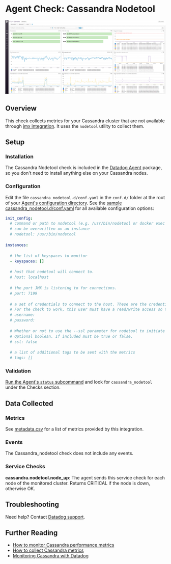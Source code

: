 # Agent Check: Cassandra Nodetool

![Cassandra default dashboard][111]

## Overview

This check collects metrics for your Cassandra cluster that are not available through [jmx integration][112].
It uses the `nodetool` utility to collect them.

## Setup
### Installation

The Cassandra Nodetool check is included in the [Datadog Agent][113] package, so you don't need to install anything else on your Cassandra nodes.

### Configuration

Edit the file `cassandra_nodetool.d/conf.yaml` in the `conf.d/` folder at the root of your [Agent's configuration directory][114].
See the [sample cassandra_nodetool.d/conf.yaml][115] for all available configuration options:

```yaml
init_config:
  # command or path to nodetool (e.g. /usr/bin/nodetool or docker exec container nodetool)
  # can be overwritten on an instance
  # nodetool: /usr/bin/nodetool

instances:

  # the list of keyspaces to monitor
  - keyspaces: []

  # host that nodetool will connect to.
  # host: localhost

  # the port JMX is listening to for connections.
  # port: 7199

  # a set of credentials to connect to the host. These are the credentials for the JMX server.
  # For the check to work, this user must have a read/write access so that nodetool can execute the `status` command
  # username:
  # password:

  # Whether or not to use the --ssl parameter for nodetool to initiate a connection over SSL to the JMX server.
  # Optional boolean. If included must be true or false.
  # ssl: false

  # a list of additional tags to be sent with the metrics
  # tags: []
```

### Validation

[Run the Agent's `status` subcommand][116] and look for `cassandra_nodetool` under the Checks section.

## Data Collected
### Metrics
See [metadata.csv][117] for a list of metrics provided by this integration.

### Events
The Cassandra_nodetool check does not include any events.

### Service Checks

**cassandra.nodetool.node_up**:
The agent sends this service check for each node of the monitored cluster. Returns CRITICAL if the node is down, otherwise OK.

## Troubleshooting
Need help? Contact [Datadog support][118].

## Further Reading

* [How to monitor Cassandra performance metrics][119]
* [How to collect Cassandra metrics][1110]
* [Monitoring Cassandra with Datadog][1111]


[111]: https://raw.githubusercontent.com/DataDog/integrations-core/master/cassandra_nodetool/images/cassandra_dashboard.png
[112]: https://github.com/DataDog/integrations-core/tree/master/cassandra
[113]: https://app.datadoghq.com/account/settings#agent
[114]: https://docs.datadoghq.com/agent/faq/agent-configuration-files/#agent-configuration-directory
[115]: https://github.com/DataDog/integrations-core/blob/master/cassandra_nodetool/datadog_checks/cassandra_nodetool/data/conf.yaml.example
[116]: https://docs.datadoghq.com/agent/faq/agent-commands/#agent-status-and-information
[117]: https://github.com/DataDog/integrations-core/blob/master/cassandra_nodetool/metadata.csv
[118]: https://docs.datadoghq.com/help
[119]: https://www.datadoghq.com/blog/how-to-monitor-cassandra-performance-metrics
[1110]: https://www.datadoghq.com/blog/how-to-collect-cassandra-metrics
[1111]: https://www.datadoghq.com/blog/monitoring-cassandra-with-datadog
